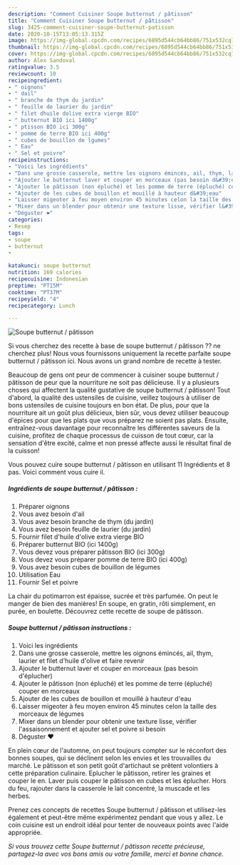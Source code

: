 ```yaml
---
description: "Comment Cuisiner Soupe butternut / pâtisson"
title: "Comment Cuisiner Soupe butternut / pâtisson"
slug: 3425-comment-cuisiner-soupe-butternut-patisson
date: 2020-10-15T13:05:13.315Z
image: https://img-global.cpcdn.com/recipes/6895d544cb64bb86/751x532cq70/soupe-butternut-patisson-photo-principale-de-la-recette.jpg
thumbnail: https://img-global.cpcdn.com/recipes/6895d544cb64bb86/751x532cq70/soupe-butternut-patisson-photo-principale-de-la-recette.jpg
cover: https://img-global.cpcdn.com/recipes/6895d544cb64bb86/751x532cq70/soupe-butternut-patisson-photo-principale-de-la-recette.jpg
author: Alex Sandoval
ratingvalue: 3.5
reviewcount: 10
recipeingredient:
- " oignons"
- " dail"
- " branche de thym du jardin"
- " feuille de laurier du jardin"
- " filet dhuile dolive extra vierge BIO"
- " butternut BIO ici 1400g"
- " ptisson BIO ici 300g"
- " pomme de terre BIO ici 400g"
- " cubes de bouillon de lgumes"
- " Eau"
- " Sel et poivre"
recipeinstructions:
- "Voici les ingrédients"
- "Dans une grosse casserole, mettre les oignons émincés, ail, thym, laurier et filet d&#39;huile d&#39;olive et faire revenir"
- "Ajouter le butternut laver et couper en morceaux (pas besoin d&#39;éplucher)"
- "Ajouter le pâtisson (non épluché) et les pomme de terre (épluché) couper en morceaux"
- "Ajouter de les cubes de bouillon et mouillé à hauteur d&#39;eau"
- "Laisser migeoter à feu moyen environ 45 minutes celon la taille des morceaux de légumes"
- "Mixer dans un blender pour obtenir une texture lisse, vérifier l&#39;assaisonnement et ajouter sel et poivre si besoin"
- "Déguster ❤️"
categories:
- Resep
tags:
- soupe
- butternut
- 

katakunci: soupe butternut  
nutrition: 169 calories
recipecuisine: Indonesian
preptime: "PT15M"
cooktime: "PT37M"
recipeyield: "4"
recipecategory: Lunch

---
```



![Soupe butternut / pâtisson](https://img-global.cpcdn.com/recipes/6895d544cb64bb86/751x532cq70/soupe-butternut-patisson-photo-principale-de-la-recette.jpg)

Si vous cherchez des recette à base de soupe butternut / pâtisson ?? ne cherchez plus! Nous vous fournissons uniquement la recette parfaite soupe butternut / pâtisson ici. Nous avons un grand nombre de recette à tester.

Beaucoup de gens ont peur de commencer à cuisiner soupe butternut / pâtisson de peur que la nourriture ne soit pas délicieuse. Il y a plusieurs choses qui affectent la qualité gustative de soupe butternut / pâtisson! Tout d'abord, la qualité des ustensiles de cuisine, veillez toujours à utiliser de bons ustensiles de cuisine toujours en bon état. De plus, pour que la nourriture ait un goût plus délicieux, bien sûr, vous devez utiliser beaucoup d'épices pour que les plats que vous préparez ne soient pas plats. Ensuite, entraînez-vous davantage pour reconnaître les différentes saveurs de la cuisine, profitez de chaque processus de cuisson de tout cœur, car la sensation d'être excité, calme et non pressé affecte aussi le résultat final de la cuisson!

<!--inarticleads1-->

Vous pouvez cuire soupe butternut / pâtisson en utilisant 11 Ingrédients et 8 pas. Voici comment vous cuire il.

##### Ingrédients de soupe butternut / pâtisson :

1. Préparer  oignons
1. Vous avez besoin  d&#39;ail
1. Vous avez besoin  branche de thym (du jardin)
1. Vous avez besoin  feuille de laurier (du jardin)
1. Fournir  filet d&#39;huile d&#39;olive extra vierge BIO
1. Préparer  butternut BIO (ici 1400g)
1. Vous devez vous préparer  pâtisson BIO (ici 300g)
1. Vous devez vous préparer  pomme de terre BIO (ici 400g)
1. Vous avez besoin  cubes de bouillon de légumes
1. Utilisation  Eau
1. Fournir  Sel et poivre


La chair du potimarron est épaisse, sucrée et très parfumée. On peut le manger de bien des manières! En soupe, en gratin, rôti simplement, en purée, en boulette. Découvrez cette recette de soupe de pâtisson. 

<!--inarticleads2-->

##### Soupe butternut / pâtisson instructions :

1. Voici les ingrédients
1. Dans une grosse casserole, mettre les oignons émincés, ail, thym, laurier et filet d&#39;huile d&#39;olive et faire revenir
1. Ajouter le butternut laver et couper en morceaux (pas besoin d&#39;éplucher)
1. Ajouter le pâtisson (non épluché) et les pomme de terre (épluché) couper en morceaux
1. Ajouter de les cubes de bouillon et mouillé à hauteur d&#39;eau
1. Laisser migeoter à feu moyen environ 45 minutes celon la taille des morceaux de légumes
1. Mixer dans un blender pour obtenir une texture lisse, vérifier l&#39;assaisonnement et ajouter sel et poivre si besoin
1. Déguster ❤️


En plein cœur de l&#39;automne, on peut toujours compter sur le réconfort des bonnes soupes, qui se déclinent selon les envies et les trouvailles du marché. Le pâtisson et son petit goût d&#39;artichaut se prêtent volontiers à cette préparation culinaire. Eplucher le pâtisson, retirer les graines et couper le en. Laver puis couper le pâtisson en cubes et les éplucher. Hors du feu, rajouter dans la casserole le lait concentré, la muscade et les herbes. 

<!--inarticleads1-->

<p>
Prenez ces concepts de recettes Soupe butternut / pâtisson et utilisez-les également et peut-être même expérimentez pendant que vous y allez. Le coin cuisine est un endroit idéal pour tenter de nouveaux points avec l'aide appropriée.
</p>

<p>
<i>Si vous trouvez cette Soupe butternut / pâtisson recette précieuse, partagez-la avec vos bons amis ou votre famille, merci et bonne chance.</i>
</p>
